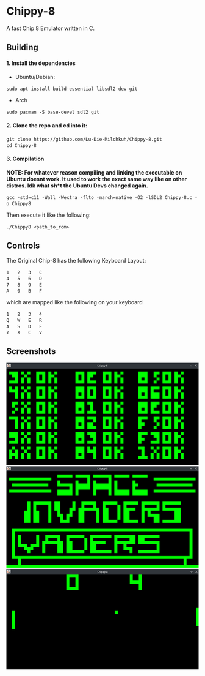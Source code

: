 # Chippy-8
A fast Chip 8 Emulator written in C.

## Building

#### 1. Install the dependencies

* Ubuntu/Debian:
```    
sudo apt install build-essential libsdl2-dev git
```

* Arch
```
sudo pacman -S base-devel sdl2 git
```

#### 2. Clone the repo and cd into it:

```
git clone https://github.com/Lu-Die-Milchkuh/Chippy-8.git
cd Chippy-8
```

#### 3. Compilation

**NOTE: For whatever reason compiling and linking the executable on Ubuntu doesnt work. It used to work the exact same way like on other distros. Idk what sh*t the Ubuntu Devs changed again.**
```
gcc -std=c11 -Wall -Wextra -flto -march=native -O2 -lSDL2 Chippy-8.c -o Chippy8
```

Then execute it like the following:
```
./Chippy8 <path_to_rom>
```
## Controls

The Original Chip-8 has the following Keyboard Layout:
```
1   2   3   C
4   5   6   D
7   8   9   E
A   0   B   F
```
which are mapped like the following on your keyboard
```
1   2   3   4
Q   W   E   R
A   S   D   F
Y   X   C   V
```

## Screenshots
![testrom_sucess](screenshots/testrom_success.png)
![space_invaders_titlescreen](screenshots/space_invaders_titlescreen.png)
![pong_gameplay](screenshots/pong_gameplay.png)
